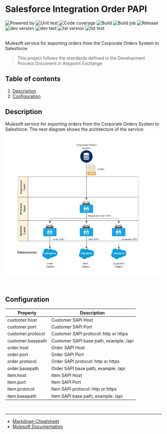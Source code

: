# Salesforce Integration Order PAPI
![Powered by](https://img.shields.io/badge/Powered%20by-Mulesoft-535597.svg)
  ![Unit test](https://gist.githubusercontent.com/jpontdia/2f22ca2ddf1ba473d6e2cff61cc2fba9/raw/micorp-integrationorder-papi-ut.svg)
  ![Code coverage](https://gist.githubusercontent.com/jpontdia/2f22ca2ddf1ba473d6e2cff61cc2fba9/raw/micorp-integrationorder-papi-cc.svg)
  ![Build](https://github.com/jpontdia/micorp-integrationorder-papi/actions/workflows/build.yml/badge.svg)
  ![Build job](https://gist.githubusercontent.com/jpontdia/2f22ca2ddf1ba473d6e2cff61cc2fba9/raw/micorp-integrationorder-papi-wf.svg)
  ![Release](https://gist.githubusercontent.com/jpontdia/2f22ca2ddf1ba473d6e2cff61cc2fba9/raw/micorp-integrationorder-papi-re.svg)
  ![dev version](https://gist.githubusercontent.com/jpontdia/2f22ca2ddf1ba473d6e2cff61cc2fba9/raw/micorp-integrationorder-papi-dev.svg)
  ![dev test](https://gist.githubusercontent.com/jpontdia/2f22ca2ddf1ba473d6e2cff61cc2fba9/raw/micorp-integrationorder-papi-dev-test.svg)
  ![tst version](https://gist.githubusercontent.com/jpontdia/2f22ca2ddf1ba473d6e2cff61cc2fba9/raw/micorp-integrationorder-papi-tst.svg)
  ![tst test](https://gist.githubusercontent.com/jpontdia/2f22ca2ddf1ba473d6e2cff61cc2fba9/raw/micorp-integrationorder-papi-tst-test.svg)  
<br>

Mulesoft service for exporting orders from the Corporate Orders System to Salesforce.

  > This project follows the standards defined in the Development Process Document in Anypoint Exchange

## Table of contents
1. [Description](#description) 
1. [Configuration](#configuration)

## Description
Mulesoft service for exporting orders from the Corporate Orders System to Salesforce. The next diagram shows the architecture of the service:

![architecture](https://github.com/jpontdia/micorp-integrationorder-papi/raw/main/docs/architecture.png)

<br>

## Configuration



| Property                  | Description               |
| ------------------------- | ------------------------- |
| customer.host     | Customer SAPI Host                     |
| customer.port     | Customer SAPI Port                     |
| customer.protocol | Customer SAPI protocol: http or https  |
| customer.basepath | Customer SAPI base path, example: /api |
| order.host        | Order SAPI Host                        |
| order.port        | Order SAPI Port                        |
| order.protocol    | Order SAPI protocol: http or https     |
| order.basepath    | Order SAPI base path, example: /api    |
| item.host         | Item SAPI Host                         |
| item.port         | Item SAPI Port                         |
| item.protocol     | Item SAPI protocol: http or https      |
| item.basepath     | Item SAPI base path, example: /api     |

<br>

---

- [Markdown Cheatsheet](https://github.com/adam-p/markdown-here/wiki/Markdown-Cheatsheet)
- [Mulesoft Documentation](https://docs.mulesoft.com/general/)